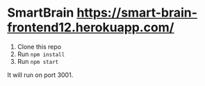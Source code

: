 # SmartBrain https://smart-brain-frontend12.herokuapp.com/

1. Clone this repo
2. Run `npm install`
3. Run `npm start`

It will run on port 3001.
